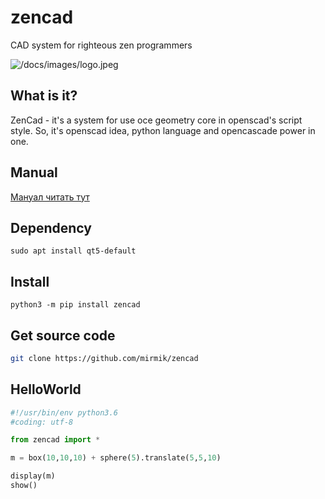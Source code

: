 # zencad
CAD system for righteous zen programmers

![/docs/images/logo.jpeg](/docs/images/logo.jpeg)

What is it?
-----------
ZenCad - it's a system for use oce geometry core in openscad's script style.
So, it's  openscad idea, python language and opencascade power in one.  

Manual
------
[Мануал читать тут](https://mirmik.github.io/zencad/)


Dependency
----------
```sudo apt install qt5-default```

Install
-------  
```python3 -m pip install zencad ```

Get source code
---------------
```sh
git clone https://github.com/mirmik/zencad
```

HelloWorld
----------
```python
#!/usr/bin/env python3.6
#coding: utf-8

from zencad import *

m = box(10,10,10) + sphere(5).translate(5,5,10)

display(m)
show()
```
